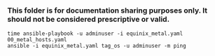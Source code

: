 ### This folder is for documentation sharing purposes only. It should not be considered prescriptive or valid.

```
time ansible-playbook -u adminuser -i equinix_metal.yaml 00_metal_hosts.yaml
ansible -i equinix_metal.yaml tag_os -u adminuser -m ping 
```
